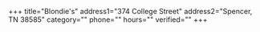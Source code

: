 +++
title="Blondie's"
address1="374 College Street"
address2="Spencer, TN 38585"
category=""
phone=""
hours=""
verified=""
+++
